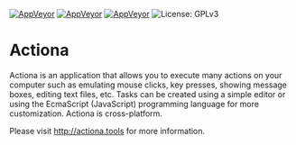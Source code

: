 [![AppVeyor](https://img.shields.io/appveyor/build/Jmgr/actiona?label=ubuntu-gcc-build&logo=appveyor)](https://ci.appveyor.com/project/Jmgr/actiona)
[![AppVeyor](https://img.shields.io/appveyor/build/Jmgr/actiona-hhhwb?label=windows-msvc-build&logo=appveyor)](https://ci.appveyor.com/project/Jmgr/actiona-hhhwb)
[![AppVeyor](https://img.shields.io/appveyor/build/Jmgr/actiona-9331s?label=windows-gcc-build&logo=appveyor)](https://ci.appveyor.com/project/Jmgr/actiona-9331s)
![License: GPLv3](https://img.shields.io/badge/license-GPLv3-blue)

Actiona
======

Actiona is an application that allows you to execute many actions on your
computer such as emulating mouse clicks, key presses, showing message boxes,
editing text files, etc. Tasks can be created using a simple editor or using
the EcmaScript (JavaScript) programming language for more customization.
Actiona is cross-platform.

Please visit http://actiona.tools for more information.
